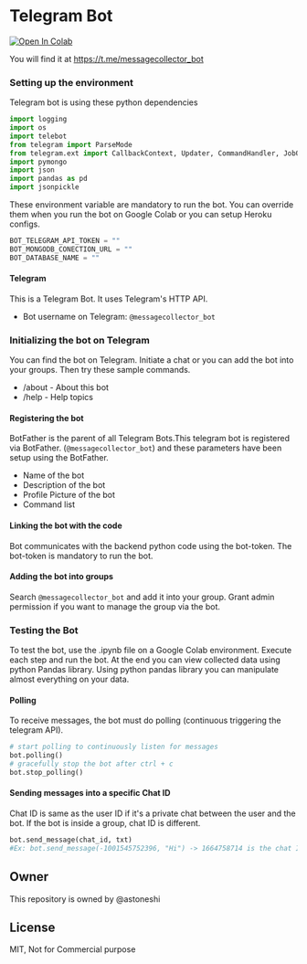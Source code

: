 # Telegram Bot
[![Open In Colab](https://colab.research.google.com/assets/colab-badge.svg)](https://colab.research.google.com/drive/1ggZkgzdYXiJ4uUY2dmib15Or4tvp9FvR?usp=sharing)

You will find it at https://t.me/messagecollector_bot

### Setting up the environment
Telegram bot is using these python dependencies
```python
import logging
import os
import telebot
from telegram import ParseMode
from telegram.ext import CallbackContext, Updater, CommandHandler, JobQueue, Dispatcher
import pymongo
import json
import pandas as pd
import jsonpickle
```
These environment variable are mandatory to run the bot. You can override them when you run the bot on Google Colab
or you can setup Heroku configs.
```python
BOT_TELEGRAM_API_TOKEN = ""
BOT_MONGODB_CONECTION_URL = ""
BOT_DATABASE_NAME = ""
```

#### Telegram
This is a Telegram Bot. It uses Telegram's HTTP API.
- Bot username on Telegram: ```@messagecollector_bot```

### Initializing the bot on Telegram
You can find the bot on Telegram. Initiate a chat or you can add the bot into your groups.
Then try these sample commands.
- /about - About this bot
- /help - Help topics

#### Registering the bot
BotFather is the parent of all Telegram Bots.This telegram bot is registered via BotFather. (```@messagecollector_bot```) and these parameters have been setup using the BotFather.
- Name of the bot
- Description of the bot
- Profile Picture of the bot
- Command list

#### Linking the bot with the code
Bot communicates with the backend python code using the bot-token. 
The bot-token is mandatory to run the bot.

#### Adding the bot into groups
Search ```@messagecollector_bot``` and add it into your group. Grant admin permission if you want to manage the group via the bot.

### Testing the Bot
To test the bot, use the .ipynb file on a Google Colab environment. Execute each step and run the bot.
At the end you can view collected data using python Pandas library.
Using python pandas library you can manipulate almost everything on your data.

#### Polling
To receive messages, the bot must do polling (continuous triggering the telegram API). 
```python
# start polling to continuously listen for messages
bot.polling()
# gracefully stop the bot after ctrl + c 
bot.stop_polling()
```
#### Sending messages into a specific Chat ID
Chat ID is same as the user ID if it's a private chat between the user and the bot. 
If the bot is inside a group, chat ID is different.
```python
bot.send_message(chat_id, txt)
#Ex: bot.send_message(-1001545752396, "Hi") -> 1664758714 is the chat ID (For private messages, group ID = Chat ID)
```
## Owner
This repository is owned by @astoneshi 

## License 
MIT, Not for Commercial purpose
